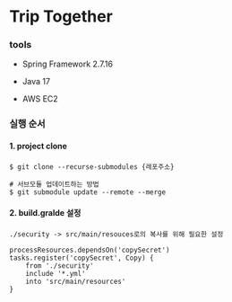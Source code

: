 # Trip Together

### tools

- Spring Framework 2.7.16
- Java 17

- AWS EC2


### 실행 순서

#### 1. project clone

```
$ git clone --recurse-submodules {레포주소}

# 서브모듈 업데이트하는 방법
$ git submodule update --remote --merge

```
#### 2. build.gralde 설정

`./security -> src/main/resouces로의 복사를 위해 필요한 설정`
```
processResources.dependsOn('copySecret')
tasks.register('copySecret', Copy) {
    from './security'
    include '*.yml'
    into 'src/main/resources'
}
```
